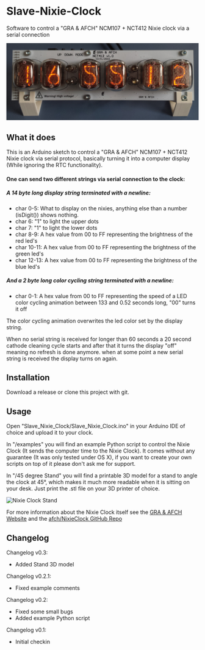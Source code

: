 # Slave-Nixie-Clock
Software to control a "GRA &amp; AFCH" NCM107 + NCT412 Nixie clock via a serial connection

!["GRA &amp; AFCH" NCM107 + NCT412](https://github.com/SebiTimeWaster/Slave-Nixie-Clock/blob/master/Nixie.png)

## What it does
This is an Arduino sketch to control a "GRA &amp; AFCH" NCM107 + NCT412 Nixie clock via serial protocol, basically turning it into a computer display (While ignoring the RTC functionality).

#### One can send two different strings via serial connection to the clock:

##### A 14 byte long display string terminated with a newline:

 * char 0-5:   What to display on the nixies, anything else than a number (isDigit()) shows nothing.
 * char 6:     "1" to light the upper dots
 * char 7:     "1" to light the lower dots
 * char 8-9:   A hex value from 00 to FF representing the brightness of the red led's
 * char 10-11: A hex value from 00 to FF representing the brightness of the green led's
 * char 12-13: A hex value from 00 to FF representing the brightness of the blue led's

##### And a 2 byte long color cycling string terminated with a newline:

 * char 0-1: A hex value from 00 to FF representing the speed of a LED color cycling animation between 133 and 0.52 seconds long, "00" turns it off

The color cycling animation overwrites the led color set by the display string.

When no serial string is received for longer than 60 seconds a 20 second cathode cleaning cycle starts and after that it turns the display "off" meaning no refresh is done anymore. when at some point a new serial string is received the display turns on again.

## Installation
Download a release or clone this project with git.

## Usage
Open "Slave_Nixie_Clock/Slave_Nixie_Clock.ino" in your Arduino IDE of choice and upload it to your clock.

In "/examples" you will find an example Python script to control the Nixie Clock (It sends the computer time to the Nixie Clock). It comes without any guarantee (It was only tested under OS X), if you want to create your own scripts on top of it please don't ask me for support.

In "/45 degree Stand" you will find a printable 3D model for a stand to angle the clock at 45°, which makes it much more readable when it is sitting on your desk. Just print the .stl file on your 3D printer of choice.

![Nixie Clock Stand](https://github.com/SebiTimeWaster/Slave-Nixie-Clock/blob/master/Nixie_Stand.png)

For more information about the Nixie Clock itself see the [GRA & AFCH Website](http://gra-afch.com/) and the [afch/NixieClock GitHub Repo](https://github.com/afch/NixieClock)

## Changelog
Changelog v0.3:
* Added Stand 3D model

Changelog v0.2.1:
* Fixed example comments

Changelog v0.2:
* Fixed some small bugs
* Added example Python script

Changelog v0.1:
* Initial checkin
